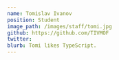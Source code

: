 ```yaml
---
name: Tomislav Ivanov
position: Student
image_path: /images/staff/tomi.jpg
github: https://github.com/TIVMOF
twitter: 
blurb: Tomi likes TypeScript.
---
```

